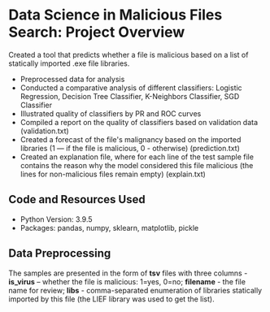 # Data Science in Malicious Files Search: Project Overview
Created a tool that predicts whether a file is malicious based on a list of statically imported .exe file libraries.
* Preprocessed data for analysis
* Conducted a comparative analysis of different classifiers: Logistic Regression, Decision Tree Classifier, K-Neighbors Classifier, SGD Classifier
* Illustrated quality of classifiers by PR and ROC curves
* Compiled a report on the quality of classifiers based on validation data (validation.txt)
* Created a forecast of the file's malignancy based on the imported libraries (1 — if the file is malicious, 0 - otherwise) (prediction.txt)
* Created an explanation file, where for each line of the test sample file contains the reason why the model considered this file malicious (the lines for non-malicious files remain empty) (explain.txt)

## Code and Resources Used
* Python Version: 3.9.5
* Packages: pandas, numpy, sklearn, matplotlib, pickle

## Data Preprocessing
The samples are presented in the form of **tsv** files with three columns - **is_virus** – whether the file is malicious: 1=yes, 0=no; **filename** - the file name for review; **libs** - comma-separated enumeration of libraries statically imported by this file (the LIEF library was used to get the list).
